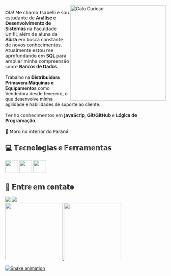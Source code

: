 <img src="https://media3.giphy.com/media/v1.Y2lkPTc5MGI3NjExaHkwdzRpOHE0cWl5c2RxOHd4OXB0czl4bGR2ajJ4c2lvbjgzcHB1ZiZlcD12MV9pbnRlcm5hbF9naWZfYnlfaWQmY3Q9Zw/3oKIPnAiaMCws8nOsE/giphy.gif" alt="Gato Curioso" min-width="400px" max-width="300px" width="300px" align="right">

<p align="left"> 
  𝖮𝗅𝖺́! 𝖬𝖾 𝖼𝗁𝖺𝗆𝗈 𝖨𝗌𝖺𝖻𝖾𝗅𝗅𝗂 𝖾 𝗌𝗈𝗎 𝖾𝗌𝗍𝗎𝖽𝖺𝗇𝗍𝖾 𝖽𝖾 <strong>𝖠𝗇𝖺́𝗅𝗂𝗌𝖾 𝖾 𝖣𝖾𝗌𝖾𝗇𝗏𝗈𝗅𝗏𝗂𝗆𝖾𝗇𝗍𝗈 𝖽𝖾 𝖲𝗂𝗌𝗍𝖾𝗆𝖺𝗌</strong> 𝗇𝖺 𝖥𝖺𝖼𝗎𝗅𝖽𝖺𝖽𝖾 𝖴𝗇𝗂𝖿𝗂𝗅, 𝖺𝗅𝖾́𝗆 𝖽𝖾 𝖺𝗅𝗎𝗇𝖺 𝖽𝖺 <strong>𝖠𝗅𝗎𝗋𝖺</strong> 𝖾𝗆 𝖻𝗎𝗌𝖼𝖺 𝖼𝗈𝗇𝗌𝗍𝖺𝗇𝗍𝖾 𝖽𝖾 𝗇𝗈𝗏𝗈𝗌 𝖼𝗈𝗇𝗁𝖾𝖼𝗂𝗆𝖾𝗇𝗍𝗈𝗌.
  𝖠𝗍𝗎𝖺𝗅𝗆𝖾𝗇𝗍𝖾 𝖾𝗌𝗍𝗈𝗎 𝗆𝖾 𝖺𝗉𝗋𝗈𝖿𝗎𝗇𝖽𝖺𝗇𝖽𝗈 𝖾𝗆 <strong>𝖲𝖰𝖫</strong> 𝗉𝖺𝗋𝖺 𝖺𝗆𝗉𝗅𝗂𝖺𝗋 𝗆𝗂𝗇𝗁𝖺 𝖼𝗈𝗆𝗉𝗋𝖾𝖾𝗇𝗌𝖺̃𝗈 𝗌𝗈𝖻𝗋𝖾 <strong>𝖡𝖺𝗇𝖼𝗈𝗌 𝖽𝖾 𝖣𝖺𝖽𝗈𝗌</strong>.<br><br>
  Trabalho na <strong>Distribuidora Primavera Máquinas e Equipamentos</strong> como Vendedora desde fevereiro, o que desenvolve minha agilidade e habilidades de suporte ao cliente.<br><br>
  𝖳𝖾𝗇𝗁𝗈 𝖼𝗈𝗇𝗁𝖾𝖼𝗂𝗆𝖾𝗇𝗍𝗈𝗌 𝖾𝗆 <strong>𝖩𝖺𝗏𝖺𝖲𝖼𝗋𝗂𝗉</strong>, <strong>𝖦𝗂𝗍/𝖦𝗂𝗍𝖧𝗎𝖻</strong> 𝖾 <strong>𝖫𝗈́𝗀𝗂𝖼𝖺 𝖽𝖾 𝖯𝗋𝗈𝗀𝗋𝖺𝗆𝖺𝖼̧𝖺̃𝗈</strong>.<br><br>
  📍 𝖬𝗈𝗋𝗈 𝗇𝗈 𝗂𝗇𝗍𝖾𝗋𝗂𝗈𝗋 𝖽𝗈 𝖯𝖺𝗋𝖺𝗇𝖺́<br>

## 💻 𝕋𝕖𝕔𝕟𝕠𝕝𝕠𝕘𝕚𝕒𝕤 𝕖 𝔽𝕖𝕣𝕣𝕒𝕞𝕖𝕟𝕥𝕒𝕤

<img src="https://cdn.jsdelivr.net/gh/devicons/devicon@latest/icons/javascript/javascript-plain.svg" width="40" height="40"/> <img src="https://cdn.jsdelivr.net/gh/devicons/devicon@latest/icons/git/git-original.svg" width="40" height="40"/> <img src="https://cdn.jsdelivr.net/gh/devicons/devicon@latest/icons/azuresqldatabase/azuresqldatabase-original.svg" width="40" height="40"/>
            
## 📩 𝔼𝕟𝕥𝕣𝕖 𝕖𝕞 𝕔𝕠𝕟𝕥𝕒𝕥𝕠
<div>
<a href = "mailto:isabellimendoncacpoliveira@gmail.com"><img loading="lazy" src="https://img.shields.io/badge/Gmail-D14836?style=for-the-badge&logo=gmail&logoColor=white" target="_blank"></a>
<a href="www.linkedin.com/in/isabellimendonca" target="_blank"><img loading="lazy" src="https://img.shields.io/badge/-LinkedIn-%230077B5?style=for-the-badge&logo=linkedin&logoColor=white" target="_blank"></a>   
</div>

<div>
<a href="https://github.com/ryuIisa">
<img loading="lazy" height="180em" src="https://github-readme-stats.vercel.app/api/top-langs/?username=ryuIisa&layout=compact&langs_count=7&theme=dracula"/>
<img loading="lazy" height="180em" src="https://github-readme-stats.vercel.app/api?username=ryuIisa&show_icons=true&theme=dracula&include_all_commits=true&count_private=true"/>
</div>

![Snake animation](https://github.com/ryuIisa/ryuIisa/blob/output/github-contribution-grid-snake.svg)
